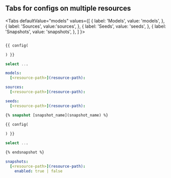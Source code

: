 ## Tabs for configs on multiple resources

<Tabs
  defaultValue="models"
  values={[
    { label: 'Models', value: 'models', },
    { label: 'Sources', value:'sources', },
    { label: 'Seeds', value: 'seeds', },
    { label: 'Snapshots', value: 'snapshots', },
  ]
}>

<TabItem value="models">

<File name='models/<modelname>.sql'>

```sql

{{ config(

) }}

select ...


```

</File>

<File name='dbt_project.yml'>

```yml
models:
  [<resource-path>](resource-path):


```

</File>

</TabItem>

<TabItem value="sources">

<File name='dbt_project.yml'>

```yml
sources:
  [<resource-path>](resource-path):


```

</File>

</TabItem>

<TabItem value="seeds">

<File name='dbt_project.yml'>

```yml
seeds:
  [<resource-path>](resource-path):


```

</File>

</TabItem>

<TabItem value="snapshots">

<File name='snapshots/<filename>.sql'>

```sql
{% snapshot [snapshot_name](snapshot_name) %}

{{ config(
  
) }}

select ...

{% endsnapshot %}

```

</File>

<File name='dbt_project.yml'>

```yml
snapshots:
  [<resource-path>](resource-path):
    enabled: true | false

```

</File>

</TabItem>

</Tabs>
